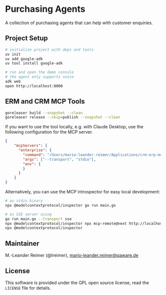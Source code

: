 # Purchasing Agents

A collection of purchasing agents that can help with customer enquiries.

## Project Setup

```bash
# initialize project with deps and tools
uv init
uv add google-adk
uv tool install google-adk

# run and open the demo console
# the agent only supports voice
adk web
open http://localhost:8000
```

## ERM and CRM MCP Tools

```bash
goreleaser build --snapshot --clean
goreleaser release --skip=publish --snapshot --clean
```

If you want to use the tool locally, e.g. with Claude Desktop, use the following
configuration for the MCP server.

```json
{
    "mcpServers": {
      "enterprise": {
        "command": "/Users/mario-leander.reimer/Applications/crm-erp-mcp-tools",
        "args": ["--transport", "stdio"],
        "env": {
        }
      }
    }
}
```

Alternatively, you can use the MCP introspector for easy local development:
```bash
# as stdio binary
npx @modelcontextprotocol/inspector go run main.go

# as SSE server using 
go run main.go --transport sse
npx @modelcontextprotocol/inspector npx mcp-remote@next http://localhost:8001/sse
npx @modelcontextprotocol/inspector
```

## Maintainer

M.-Leander Reimer (@lreimer), <mario-leander.reimer@qaware.de>

## License

This software is provided under the GPL open source license, read the `LICENSE` file for details.
